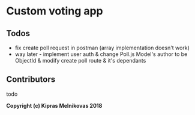 # Custom voting app

## Todos

- fix create poll request in postman (array implementation doesn't work)
- way later - implement user auth & change Poll.js Model's author to be ObjectId & modify create poll route & it's dependants

## Contributors

todo

**Copyright (c) Kipras Melnikovas 2018**

